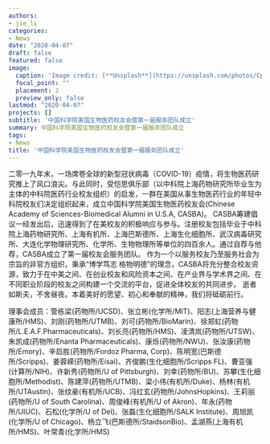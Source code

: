 ```yaml
---
authors:
- jie_li
categories:
- News
date: "2020-04-07"
draft: false
featured: false
image:
  caption: 'Image credit: [**Unsplash**](https://unsplash.com/photos/CpkOjOcXdUY)'
  focal_point: ""
  placement: 2
  preview_only: false
lastmod: "2020-04-07"
projects: []
subtitle: '中国科学院美国生物医药校友会暨第一届服务团队成立'
summary: 中国科学院美国生物医药校友会暨第一届服务团队成立
tags:
- News
title: '中国科学院美国生物医药校友会暨第一届服务团队成立'
---
```


二零一九年末，一场席卷全球的新型冠状病毒（COVID-19）疫情，将生物医药研究推上了风口浪尖。与此同时，受恺思俱乐部（以中科院上海药物研究所毕业生为主体的中科院医药行业校友组织）的启发，一群在美国从事生物医药行业的年轻中科院校友们决定组织起来，成立中国科学院美国生物医药校友会(Chinese Academy of Sciences-Biomedical Alumni in U.S.A, CASBA)。
    CASBA筹建倡议一经发出后，迅速得到了在美校友的积极响应与参与。注册校友包括毕业于中科院上海药物研究所、上海有机所、上海巴斯德所、上海生化细胞所、武汉病毒研究所、大连化学物理研究所、化学所、生物物理所等单位的四百余人。通过自荐与他荐，CASBA成立了第一届校友会服务团队。
作为一个以服务校友乃至服务社会为宗旨的非官方组织，秉承“博学笃志 格物明德”的理念，CASBA将充分整合校友资源，致力于在中美之间、在创业校友和风险资本之间、在产业界与学术界之间、在不同职业阶段的校友之间构建一个交流的平台，促进全体校友的共同进步。
   逝者如斯夫，不舍昼夜。本着美好的愿望、初心和奉献的精神，我们将砥砺前行。
   
理事会成员：管栋梁(药物所/UCSD)、张立彬(化学所/MIT)、阳志(上海营养与健康所/HMS)、刘刚(药物所/UTMB)、刘可(药物所/BioMarin)、徐郑虹(药物所/L.E.A.F.Pharmaceuticals)、刘长亮(药物所/HMS)、凌清岚(药物所/UTSW)、朱凯成(药物所/Enanta Pharmaceuticals)、康烁(药物所/NWU)、张汝康(药物所/Emory)、辛启胜(药物所/Fordoz Pharma, Corp)、陈明宽(巴斯德所/Scripps)、姜蓉嵘(药物所/Eisai)、齐俊鹏(生化细胞所/Scripps FL)、曹亚强(计算所/NIH)、许新秀(药物所/U of Pittsburgh)、刘幸(药物所/BU)、苏攀(生化细胞所/Methodist)、陈建萍(药物所/UTMB)、梁小伟(有机所/Duke)、杨林(有机所/UTAustin)、张纹豪(有机所/UCB)、冯红玄(药物所/JohnsHopkins)、王莉丽(药物所/U of South Carolina)、周俊峰(有机所/U of Akron)、年永(药物所/UIUC)、石松(化学所/U of Del)、张磊(生化细胞所/SALK Institute)、周旭凯(化学所/U of Chicago)、杨立飞(巴斯德所/StaidsonBio)、孟湖燕(上海有机所/HMS)、叶常青(化学所/HMS)